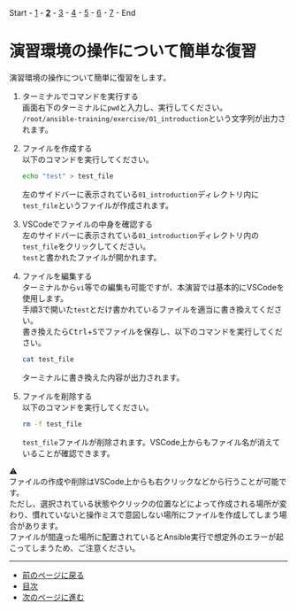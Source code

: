 Start - [1](step1.md) - [**2**](step2.md) - [3](step3.md) - [4](step4.md) - [5](step5.md) - [6](step6.md) - [7](step7.md) - End

# 演習環境の操作について簡単な復習

演習環境の操作について簡単に復習をします。

1. ターミナルでコマンドを実行する  
   画面右下のターミナルに`pwd`と入力し、実行してください。  
   `/root/ansible-training/exercise/01_introduction`という文字列が出力されます。

2. ファイルを作成する  
   以下のコマンドを実行してください。  
   ```bash
   echo "test" > test_file
   ```
   左のサイドバーに表示されている`01_introduction`ディレクトリ内に`test_file`というファイルが作成されます。

3. VSCodeでファイルの中身を確認する  
   左のサイドバーに表示されている`01_introduction`ディレクトリ内の`test_file`をクリックしてください。  
   `test`と書かれたファイルが開かれます。

4. ファイルを編集する  
   ターミナルから`vi`等での編集も可能ですが、本演習では基本的にVSCodeを使用します。  
   手順3で開いた`test`とだけ書かれているファイルを適当に書き換えてください。  
   書き換えたら<kbd>Ctrl</kbd>+<kbd>S</kbd>でファイルを保存し、以下のコマンドを実行してください。  
   ```bash
   cat test_file
   ```
   ターミナルに書き換えた内容が出力されます。

5. ファイルを削除する  
   以下のコマンドを実行してください。  
   ```bash
   rm -f test_file
   ```
   `test_file`ファイルが削除されます。VSCode上からもファイル名が消えていることが確認できます。

:warning:  
ファイルの作成や削除はVSCode上からも右クリックなどから行うことが可能です。  
ただし、選択されている状態やクリックの位置などによって作成される場所が変わり、慣れていないと操作ミスで意図しない場所にファイルを作成してしまう場合があります。  
ファイルが間違った場所に配置されているとAnsible実行で想定外のエラーが起こってしまうため、ご注意ください。

---

- [前のページに戻る](step1.md)
- [目次](README.md)
- [次のページに進む](step3.md)

